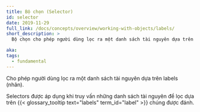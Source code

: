 ```yaml
---
title: Bộ chọn (Selector)
id: selector
date: 2019-11-29
full_link: /docs/concepts/overview/working-with-objects/labels/
short_description: >
  Bộ chọn cho phép người dùng lọc ra một danh sách tài nguyên dựa trên labels (nhãn).

aka:
tags:
  - fundamental
---
```


Cho phép người dùng lọc ra một danh sách tài nguyên dựa trên labels (nhãn).

<!--more-->

Selectors được áp dụng khi truy vấn những danh sách tài nguyên để lọc dựa trên {{< glossary_tooltip text="labels" term_id="label" >}} chúng được đánh.
